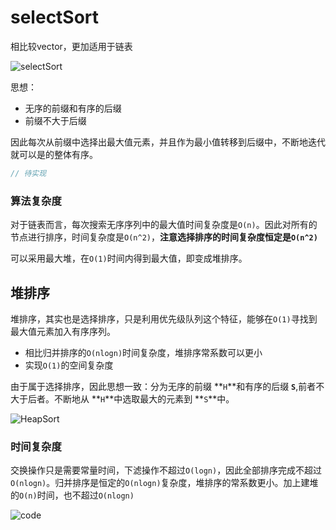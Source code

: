 # selectSort 

相比较vector，更加适用于链表

![selectSort](selectSort.png)

思想：
+ 无序的前缀和有序的后缀
+ 前缀不大于后缀

因此每次从前缀中选择出最大值元素，并且作为最小值转移到后缀中，不断地迭代就可以是的整体有序。

```cpp
// 待实现


```
### 算法复杂度
对于链表而言，每次搜索无序序列中的最大值时间复杂度是`O(n)`。因此对所有的节点进行排序，时间复杂度是`O(n^2)`，**注意选择排序的时间复杂度恒定是`O(n^2)`**

可以采用最大堆，在`O(1)`时间内得到最大值，即变成堆排序。

## 堆排序
堆排序，其实也是选择排序，只是利用优先级队列这个特征，能够在`O(1)`寻找到最大值元素加入有序序列。
+ 相比归并排序的`O(nlogn)`时间复杂度，堆排序常系数可以更小
+ 实现`O(1)`的空间复杂度

由于属于选择排序，因此思想一致：分为无序的前缀 **`H`**和有序的后缀 **`S`**,前者不大于后者。不断地从 **`H`**中选取最大的元素到 **`S`**中。

  ![HeapSort](heapSort.png)

### 时间复杂度 
交换操作只是需要常量时间，下滤操作不超过`O(logn)`，因此全部排序完成不超过`O(nlogn)`。归并排序是恒定的`O(nlogn)`复杂度，堆排序的常系数更小。加上建堆的`O(n)`时间，也不超过`O(nlogn)`

![code](hheapSort_code.png)

